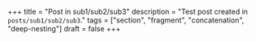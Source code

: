 +++
title = "Post in sub1/sub2/sub3"
description = "Test post created in `posts/sub1/sub2/sub3`."
tags = ["section", "fragment", "concatenation", "deep-nesting"]
draft = false
+++
